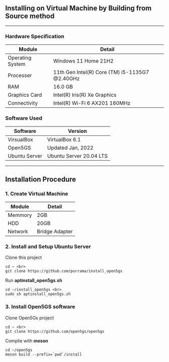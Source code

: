 ## Installing on Virtual Machine by Building from Source method

---

### Hardware Specification
| Module           | Detail                                         |
| -----------      | -----------                                    |
| Operating System | Windows 11 Home 21H2                           |
| Processer        | 11th Gen Intel(R) Core (TM) i5-1135G7 @2.40GHz |
| RAM              | 16.0 GB                                        |
| Graphics Card    | Intel(R) Iris(R) Xe Graphics                   |
| Connectivity     | Intel(R) Wi-Fi 6 AX201 160MHz                  |

### Software Used
| Software      | Version                 |
| -----------   | -----------             |
| VirsualBox    | VirtualBox 6.1          |
| Open5GS       | Updated Jan, 2022       |
| Ubuntu Server | Ubuntu Server 20.04 LTS |

---

## Installation Procedure

### 1. Create Virtual Machine
| Module      | Detail         |
| ----------- | -----------    |
| Memmory     | 2GB            |
| HDD         | 20GB           |
| Network     | Bridge Adapter |

### 2. Install and Setup Ubuntu Server

Clone this project
~~~ text
cd ~ <br>
git clone https://github.com/porrama/install_open5gs
~~~

Run **aptinstall_open5gs.sh**
~~~ text
cd ~/install_open5gs <br>
sudo sh aptinstall_open5gs.sh
~~~

### 3. Install Open5GS software

Clone Open5Gs project
~~~ text
cd ~ <br>
git clone https://github.com/open5gs/open5gs
~~~

Complie with **meson**
~~~ text
cd ~/open5gs
meson build --prefix=`pwd`/install
~~~






